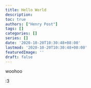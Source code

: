 ```yaml
---
title: Hello World
description:
toc: true
authors: ["Henry Post"]
tags: []
categories: []
series: []
date: '2020-10-20T10:30:48+08:00'
lastmod: '2020-10-20T10:30:48+08:00'
featuredImage: ''
draft: false
---
```


woohoo

:3